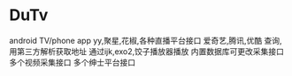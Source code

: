 # DuTv 
android TV/phone app
yy,聚星,花椒,各种直播平台接口
爱奇艺,腾讯,优酷 查询,用第三方解析获取地址
通过ijk,exo2,饺子播放器播放
内置数据库可更改采集接口
多个视频采集接口
多个绅士平台接口
